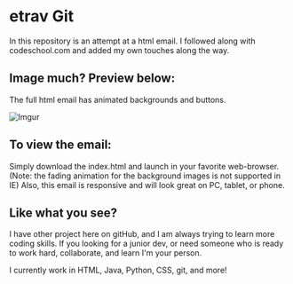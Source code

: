 # etrav Git
In this repository is an attempt at a html email. I followed along with codeschool.com and added my own touches along the way.

## Image much? Preview below:
The full html email has animated backgrounds and buttons.

![Imgur](https://i.imgur.com/WhAnyWf.png)

## To view the email:
Simply download the index.html and launch in your favorite web-browser. (Note: the fading animation for the background images is not supported in IE)
Also, this email is responsive and will look great on PC, tablet, or phone.

## Like what you see?
I have other project here on gitHub, and I am always trying to learn more coding skills. 
If you looking for a junior dev, or need someone who is ready to work hard, collaborate, and learn I'm your person.

I currently work in HTML, Java, Python, CSS, git, and more!


